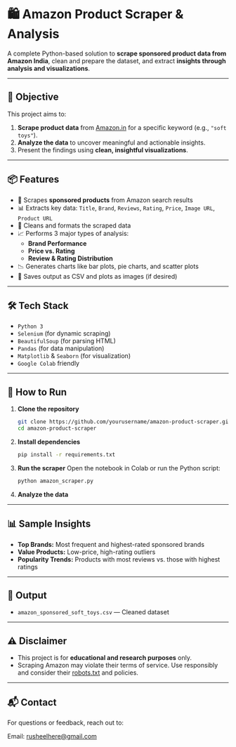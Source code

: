 # 🛍️ Amazon Product Scraper & Analysis

A complete Python-based solution to **scrape sponsored product data from Amazon India**, clean and prepare the dataset, and extract **insights through analysis and visualizations**.

---

## 🎯 Objective

This project aims to:

1. **Scrape product data** from [Amazon.in](https://www.amazon.in) for a specific keyword (e.g., `"soft toys"`).
2. **Analyze the data** to uncover meaningful and actionable insights.
3. Present the findings using **clean, insightful visualizations**.

---

## 📦 Features

- 🔎 Scrapes **sponsored products** from Amazon search results
- 📊 Extracts key data: `Title`, `Brand`, `Reviews`, `Rating`, `Price`, `Image URL`, `Product URL`
- 🧹 Cleans and formats the scraped data
- 📈 Performs 3 major types of analysis:
  - **Brand Performance**
  - **Price vs. Rating**
  - **Review & Rating Distribution**
- 📉 Generates charts like bar plots, pie charts, and scatter plots
- 📝 Saves output as CSV and plots as images (if desired)

---

## 🛠️ Tech Stack

- `Python 3`
- `Selenium` (for dynamic scraping)
- `BeautifulSoup` (for parsing HTML)
- `Pandas` (for data manipulation)
- `Matplotlib` & `Seaborn` (for visualization)
- `Google Colab` friendly

---

## 🚀 How to Run

1. **Clone the repository**
   ```bash
   git clone https://github.com/yourusername/amazon-product-scraper.git
   cd amazon-product-scraper
   ```

2. **Install dependencies**
   ```bash
   pip install -r requirements.txt
   ```

3. **Run the scraper**
   Open the notebook in Colab or run the Python script:
   ```bash
   python amazon_scraper.py
   ```

4. **Analyze the data**
  
---

## 📊 Sample Insights

- **Top Brands:** Most frequent and highest-rated sponsored brands
- **Value Products:** Low-price, high-rating outliers
- **Popularity Trends:** Products with most reviews vs. those with highest ratings

---

## 📁 Output

- `amazon_sponsored_soft_toys.csv` — Cleaned dataset


---

## ⚠️ Disclaimer

- This project is for **educational and research purposes** only.
- Scraping Amazon may violate their terms of service. Use responsibly and consider their [robots.txt](https://www.amazon.in/robots.txt) and policies.

---

## 📬 Contact

For questions or feedback, reach out to:  

Email: rusheelhere@gmail.com

